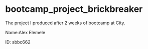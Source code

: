 # bootcamp_project_brickbreaker
The project I produced after 2 weeks of bootcamp at City.

Name:Alex Elemele

ID: sbbc662 
